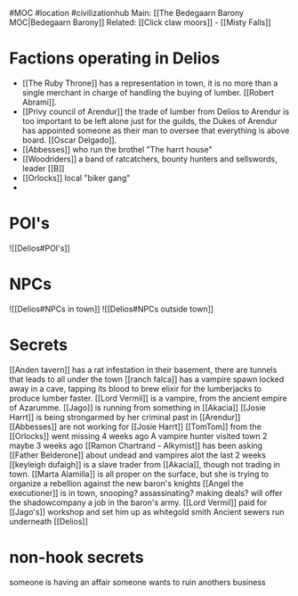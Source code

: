 #MOC #location #civilizationhub
Main: [[The Bedegaarn Barony MOC|Bedegaarn Barony]]
Related: [[Click claw moors]] - [[Misty Falls]]

# Factions operating in Delios
- [[The Ruby Throne]] has a representation in town, it is no more than a single merchant in charge of handling the buying of lumber. [[Robert Abrami]]. 
- [[Privy council of Arendur]] the trade of lumber from Delios to Arendur is too important to be left alone just for the guilds, the Dukes of Arendur has appointed someone as their man to oversee that everything is above board. [[Oscar Delgado]]. 
- [[Abbesses]] who run the brothel "The harrt house"
- [[Woodriders]] a band of ratcatchers, bounty hunters and sellswords, leader [[B]]
- [[Orlocks]] local "biker gang"
- 


# POI's
![[Delios#POI's]]

# NPCs
![[Delios#NPCs in town]]
![[Delios#NPCs outside town]]

# Secrets
[[Anden tavern]] has a rat infestation in their basement, there are tunnels that leads to all under the town
[[ranch falca]] has a vampire spawn locked away in a cave, tapping its blood to brew elixir for the lumberjacks to produce lumber faster.
[[Lord Vermil]] is a vampire, from the ancient empire of Azarumme.
[[Jago]] is running from something in [[Akacia]]
[[Josie Harrt]] is being strongarmed by her criminal past in [[Arendur]]
[[Abbesses]] are not working for [[Josie Harrt]]
[[TomTom]] from the [[Orlocks]] went missing 4 weeks ago
A vampire hunter visited town 2 maybe 3 weeks ago
[[Ramon Chartrand - Alkymist]] has been asking [[Father Belderone]] about undead and vampires alot the last 2 weeks  
[[keyleigh dufaigh]] is a slave trader from [[Akacia]], though not trading in town. 
[[Marta Alamilla]] is all proper on the surface, but she is trying to organize a rebellion against the new baron's knights
[[Angel the executioner]] is in town, snooping? assassinating? making deals? will offer the shadowcompany a job in the baron's army.
[[Lord Vermil]] paid for [[Jago's]] workshop and set him up as whitegold smith
Ancient sewers run underneath [[Delios]]

# non-hook secrets
someone is having an affair
someone wants to ruin anothers business

